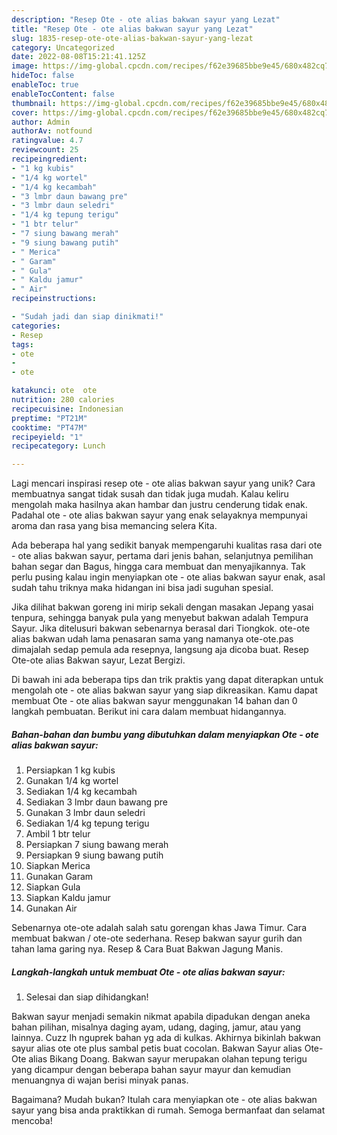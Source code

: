 ```yaml
---
description: "Resep Ote - ote alias bakwan sayur yang Lezat"
title: "Resep Ote - ote alias bakwan sayur yang Lezat"
slug: 1835-resep-ote-ote-alias-bakwan-sayur-yang-lezat
category: Uncategorized
date: 2022-08-08T15:21:41.125Z
image: https://img-global.cpcdn.com/recipes/f62e39685bbe9e45/680x482cq70/ote-ote-alias-bakwan-sayur-foto-resep-utama.jpg
hideToc: false
enableToc: true
enableTocContent: false
thumbnail: https://img-global.cpcdn.com/recipes/f62e39685bbe9e45/680x482cq70/ote-ote-alias-bakwan-sayur-foto-resep-utama.jpg
cover: https://img-global.cpcdn.com/recipes/f62e39685bbe9e45/680x482cq70/ote-ote-alias-bakwan-sayur-foto-resep-utama.jpg
author: Admin
authorAv: notfound
ratingvalue: 4.7
reviewcount: 25
recipeingredient:
- "1 kg kubis"
- "1/4 kg wortel"
- "1/4 kg kecambah"
- "3 lmbr daun bawang pre"
- "3 lmbr daun seledri"
- "1/4 kg tepung terigu"
- "1 btr telur"
- "7 siung bawang merah"
- "9 siung bawang putih"
- " Merica"
- " Garam"
- " Gula"
- " Kaldu jamur"
- " Air"
recipeinstructions:

- "Sudah jadi dan siap dinikmati!"
categories:
- Resep
tags:
- ote
- 
- ote

katakunci: ote  ote 
nutrition: 280 calories
recipecuisine: Indonesian
preptime: "PT21M"
cooktime: "PT47M"
recipeyield: "1"
recipecategory: Lunch

---
```





Lagi mencari inspirasi resep ote - ote alias bakwan sayur yang unik? Cara membuatnya sangat tidak susah dan tidak juga mudah. Kalau keliru mengolah maka hasilnya akan hambar dan justru cenderung tidak enak. Padahal ote - ote alias bakwan sayur yang enak selayaknya mempunyai aroma dan rasa yang bisa memancing selera Kita.





Ada beberapa hal yang sedikit banyak mempengaruhi kualitas rasa dari ote - ote alias bakwan sayur, pertama dari jenis bahan, selanjutnya pemilihan bahan segar dan Bagus, hingga cara membuat dan menyajikannya. Tak perlu pusing kalau ingin menyiapkan ote - ote alias bakwan sayur enak,      asal sudah tahu triknya maka hidangan ini bisa jadi suguhan spesial.














Jika dilihat bakwan goreng ini mirip sekali dengan masakan Jepang yasai tenpura, sehingga banyak pula yang menyebut bakwan adalah Tempura Sayur. Jika ditelusuri bakwan sebenarnya berasal dari Tiongkok. ote-ote alias bakwan udah lama penasaran sama yang namanya ote-ote.pas dimajalah sedap pemula ada resepnya, langsung aja dicoba buat. Resep Ote-ote alias Bakwan sayur, Lezat Bergizi.






Di bawah ini ada beberapa tips dan trik praktis yang dapat diterapkan untuk mengolah ote - ote alias bakwan sayur yang siap dikreasikan. Kamu dapat membuat Ote - ote alias bakwan sayur menggunakan 14 bahan dan 0 langkah pembuatan. Berikut ini cara dalam membuat hidangannya.

<!--inarticleads1-->

##### Bahan-bahan dan bumbu yang dibutuhkan dalam menyiapkan Ote - ote alias bakwan sayur:

1. Persiapkan 1 kg kubis
1. Gunakan 1/4 kg wortel
1. Sediakan 1/4 kg kecambah
1. Sediakan 3 lmbr daun bawang pre
1. Gunakan 3 lmbr daun seledri
1. Sediakan 1/4 kg tepung terigu
1. Ambil 1 btr telur
1. Persiapkan 7 siung bawang merah
1. Persiapkan 9 siung bawang putih
1. Siapkan  Merica
1. Gunakan  Garam
1. Siapkan  Gula
1. Siapkan  Kaldu jamur
1. Gunakan  Air


Sebenarnya ote-ote adalah salah satu gorengan khas Jawa Timur. Cara membuat bakwan / ote-ote sederhana. Resep bakwan sayur gurih dan tahan lama garing nya. Resep &amp; Cara Buat Bakwan Jagung Manis. 

<!--inarticleads2-->

##### Langkah-langkah untuk membuat Ote - ote alias bakwan sayur:


1. Selesai dan siap dihidangkan!

Bakwan sayur menjadi semakin nikmat apabila dipadukan dengan aneka bahan pilihan, misalnya daging ayam, udang, daging, jamur, atau yang lainnya. Cuzz lh nguprek bahan yg ada di kulkas. Akhirnya bikinlah bakwan sayur alias ote ote plus sambal petis buat cocolan. Bakwan Sayur alias Ote-Ote alias Bikang Doang. Bakwan sayur merupakan olahan tepung terigu yang dicampur dengan beberapa bahan sayur mayur dan kemudian menuangnya di wajan berisi minyak panas. 

Bagaimana? Mudah bukan? Itulah cara menyiapkan ote - ote alias bakwan sayur yang bisa anda praktikkan di rumah. Semoga bermanfaat dan selamat mencoba!
